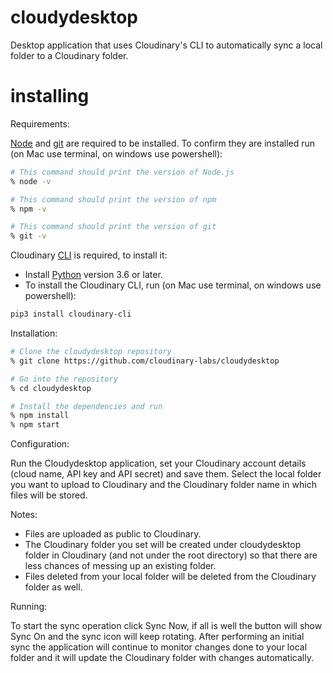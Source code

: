 # cloudydesktop
Desktop application that uses Cloudinary's CLI to automatically sync a local folder to a Cloudinary folder.
# installing
Requirements:

[Node](https://nodejs.org/en/) and [git](https://git-scm.com/downloads) are required to be installed. 
To confirm they are installed run (on Mac use terminal, on windows use powershell):
```bash
# This command should print the version of Node.js
% node -v

# This command should print the version of npm
% npm -v

# This command should print the version of git
% git -v
```

Cloudinary [CLI](https://cloudinary.com/documentation/cloudinary_cli) is required, to install it:
- Install [Python](https://www.python.org) version 3.6 or later.
- To install the Cloudinary CLI, run (on Mac use terminal, on windows use powershell):
```bash
pip3 install cloudinary-cli
```

Installation:

```bash
# Clone the cloudydesktop repository
% git clone https://github.com/cloudinary-labs/cloudydesktop

# Go into the repository
% cd cloudydesktop

# Install the dependencies and run
% npm install
% npm start
```

Configuration:

Run the Cloudydesktop application, set your Cloudinary account details (cloud name, API key and API secret) and save them.
Select the local folder you want to upload to Cloudinary and the Cloudinary folder name in which files will be stored.

Notes:

- Files are uploaded as public to Cloudinary.
- The Cloudinary folder you set will be created under cloudydesktop folder in Cloudinary (and not under the root directory) so that there are less chances of messing up an existing folder.
- Files deleted from your local folder will be deleted from the Cloudinary folder as well.

Running:

To start the sync operation click Sync Now, if all is well the button will show Sync On and the sync icon will keep rotating. After performing an initial sync the application will continue to monitor changes done to your local folder and it will update the Cloudinary folder with changes automatically.

